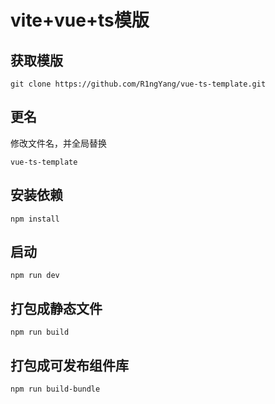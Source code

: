 # vite+vue+ts模版

## 获取模版
```
git clone https://github.com/R1ngYang/vue-ts-template.git
```

## 更名
修改文件名，并全局替换
```
vue-ts-template
```
## 安装依赖
```
npm install
```

## 启动
```
npm run dev
```

## 打包成静态文件
```
npm run build
```

## 打包成可发布组件库
```
npm run build-bundle
```
